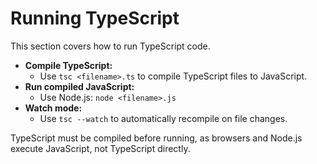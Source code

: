 # Running TypeScript

This section covers how to run TypeScript code.

- **Compile TypeScript:**
  - Use `tsc <filename>.ts` to compile TypeScript files to JavaScript.
- **Run compiled JavaScript:**
  - Use Node.js: `node <filename>.js`
- **Watch mode:**
  - Use `tsc --watch` to automatically recompile on file changes.

TypeScript must be compiled before running, as browsers and Node.js execute JavaScript, not TypeScript directly.
